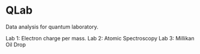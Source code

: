 # QLab
Data analysis for quantum laboratory.

Lab 1: Electron charge per mass.
Lab 2: Atomic Spectroscopy
Lab 3: Millikan Oil Drop
